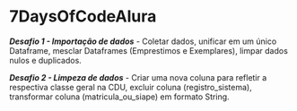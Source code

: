 # 7DaysOfCodeAlura
***Desafio 1 - Importação de dados*** - Coletar dados, unificar em um único Dataframe, mesclar Dataframes (Emprestimos e Exemplares), limpar dados nulos e duplicados.

***Desafio 2 - Limpeza de dados*** - Criar uma nova coluna para refletir a respectiva classe geral na CDU, excluir coluna (registro_sistema), transformar coluna (matricula_ou_siape) em formato String.
